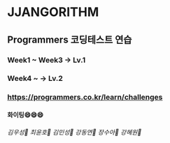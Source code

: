 # JJANGORITHM 
## Programmers 코딩테스트 연습

### Week1 ~ Week3 -> Lv.1
### Week4 ~ -> Lv.2
### https://programmers.co.kr/learn/challenges


#### 화이팅😄😄😄
###### 김우성:older_man: 최윤호:boy: 김민성:boy: 강동연:baby: 장수아:baby: 강혜원:baby:
